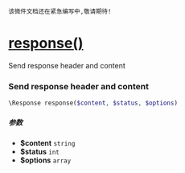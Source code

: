     该微件文档还在紧急编写中,敬请期待!
[response()](http://twinh.github.com/widget/api/response)
=========================================================

Send response header and content

### Send response header and content
```php
\Response response($content, $status, $options)
```

##### 参数
* **$content** `string` 
* **$status** `int` 
* **$options** `array` 

